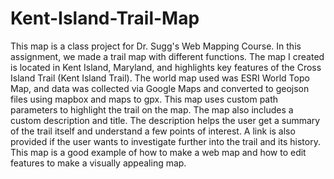 # Kent-Island-Trail-Map
This map is a class project for Dr. Sugg's Web Mapping Course. In this assignment, we made a trail map with different functions. The map I created is located in Kent Island, Maryland, and highlights key features of the Cross Island Trail (Kent Island Trail). The world map used was ESRI World Topo Map, and data was collected via Google Maps and converted to geojson files using mapbox and maps to gpx. This map uses custom path parameters to highlight the trail on the map. The map also includes a custom description and title. The description helps the user get a summary of the trail itself and understand a few points of interest. A link is also provided if the user wants to investigate further into the trail and its history. This map is a good example of how to make a web map and how to edit features to make a visually appealing map. 
